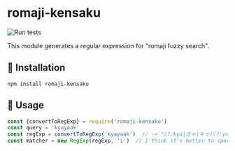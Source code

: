 # romaji-kensaku

![Run tests](https://github.com/kjirou/romaji-kensaku/workflows/Run%20tests/badge.svg)

This module generates a regular expression for "romaji fuzzy search".

## 🚀 Installation

```
npm install romaji-kensaku
```

## 👀 Usage

```js
const {convertToRegExp} = require('romaji-kensaku')
const query = 'kyayaak'
const regExp = convertToRegExp('kyayaak')  // -> "(?:kya|きゃ|キャ)(?:ya|や|ヤ)(?:a|あ|ア)k"
const matcher = new RegExp(regExp, 'i')  // I think it's better to specify the i option.
```

